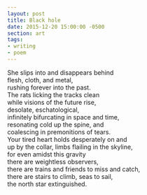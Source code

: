 ```yaml
---
layout: post
title: Black hole
date: 2015-12-20 15:00:00 -0500
section: art
tags:
- writing
- poem
---
```


She slips into and disappears behind  
flesh, cloth, and metal,  
rushing forever into the past.  
The rats licking the tracks clean  
while visions of the future rise,  
desolate, eschatological,  
infinitely bifurcating in space and time,  
resonating cold up the spine, and  
coalescing in premonitions of tears.  
Your tired heart holds desperately  on and  
up by the collar, limbs flailing in the skyline,  
for even amidst this gravity  
there are weightless observers,  
there are trains and friends to miss and catch,  
there are stairs to climb, seas to sail,  
the north star extinguished.
